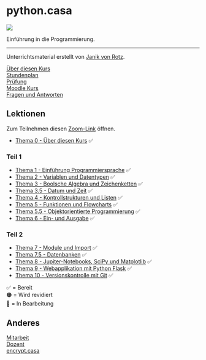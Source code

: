# python.casa
![](./logo.png)

Einführung in die Programmierung.

---

Unterrichtsmaterial erstellt von [Janik von Rotz](https://janikvonrotz.ch/).

[Über diesen Kurs](about.md)\
[Stundenplan](timetable.md)\
[Prüfung](exam.md)\
[Moodle Kurs](https://moodle.medizintechnik-hf.ch/course/view.php?id=243)\
[Fragen und Antworten](faq.md)

## Lektionen

Zum Teilnehmen diesen [Zoom-Link](https://us02web.zoom.us/j/5020793116?pwd=cGhqOFJpV3JjNUdtSjJ6OFpGSmZDUT09) öffnen.

* [Thema 0 - Über diesen Kurs](topic-0/README.md) ✅

### Teil 1

* [Thema 1 - Einführung Programmiersprache](topic-1/README.md) ✅
* [Thema 2 - Variablen und Datentypen](topic-2/README.md) ✅
* [Thema 3 - Boolsche Algebra und Zeichenketten](topic-3/README.md) ✅
* [Thema 3.5 - Datum und Zeit](topic-3-5/README.md) ✅
* [Thema 4 - Kontrollstrukturen und Listen](topic-4/README.md) ✅
* [Thema 5 - Funktionen und Flowcharts](topic-5/README.md) ✅
* [Thema 5.5 - Objektorientierte Programmierung](topic-5-5/README.md) ✅
* [Thema 6 - Ein- und Ausgabe](topic-6/README.md) ✅

### Teil 2

* [Thema 7 - Module und Import](topic-7/README.md) ✅
* [Thema 7.5 - Datenbanken](topic-7-5/README.md) ✅
* [Thema 8 - Jupiter-Notebooks, SciPy und Matplotlib](topic-8/README.md) ✅
* [Thema 9 - Webapplikation mit Python Flask](topic-9/README.md) ✅
* [Thema 10 -  Versionskontrolle mit Git](topic-10/README.md) ✅

✅ = Bereit\
🟠 = Wird revidiert\
🚧 = In Bearbeitung

## Anderes

[Mitarbeit](contribution.md)  
[Dozent](teacher.md)  
[encrypt.casa](https://encrypt.casa)
